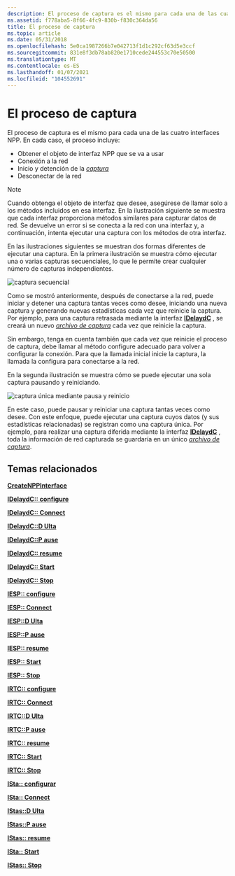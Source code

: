 ```yaml
---
description: El proceso de captura es el mismo para cada una de las cuatro interfaces NPP.
ms.assetid: f778aba5-8f66-4fc9-830b-f830c364da56
title: El proceso de captura
ms.topic: article
ms.date: 05/31/2018
ms.openlocfilehash: 5e0ca1987266b7e042713f1d1c292cf63d5e3ccf
ms.sourcegitcommit: 831e8f3db78ab820e1710cede244553c70e50500
ms.translationtype: MT
ms.contentlocale: es-ES
ms.lasthandoff: 01/07/2021
ms.locfileid: "104552691"
---
```

# <a name="the-capture-process"></a>El proceso de captura

El proceso de captura es el mismo para cada una de las cuatro interfaces NPP. En cada caso, el proceso incluye:

-   Obtener el objeto de interfaz NPP que se va a usar
-   Conexión a la red
-   Inicio y detención de la [ *captura*](c.md)
-   Desconectar de la red

> [!Note]  
> Cuando obtenga el objeto de interfaz que desee, asegúrese de llamar solo a los métodos incluidos en esa interfaz. En la ilustración siguiente se muestra que cada interfaz proporciona métodos similares para capturar datos de red. Se devuelve un error si se conecta a la red con una interfaz y, a continuación, intenta ejecutar una captura con los métodos de otra interfaz.

 

En las ilustraciones siguientes se muestran dos formas diferentes de ejecutar una captura. En la primera ilustración se muestra cómo ejecutar una o varias capturas secuenciales, lo que le permite crear cualquier número de capturas independientes.

![captura secuencial](images/capt1.png)

Como se mostró anteriormente, después de conectarse a la red, puede iniciar y detener una captura tantas veces como desee, iniciando una nueva captura y generando nuevas estadísticas cada vez que reinicie la captura. Por ejemplo, para una captura retrasada mediante la interfaz [**IDelaydC**](idelaydc.md) , se creará un nuevo [*archivo de captura*](c.md) cada vez que reinicie la captura.

Sin embargo, tenga en cuenta también que cada vez que reinicie el proceso de captura, debe llamar al método configure adecuado para volver a configurar la conexión. Para que la llamada inicial inicie la captura, la llamada la configura para conectarse a la red.

En la segunda ilustración se muestra cómo se puede ejecutar una sola captura pausando y reiniciando.

![captura única mediante pausa y reinicio](images/capt2.png)

En este caso, puede pausar y reiniciar una captura tantas veces como desee. Con este enfoque, puede ejecutar una captura cuyos datos (y sus estadísticas relacionadas) se registran como una captura única. Por ejemplo, para realizar una captura diferida mediante la interfaz [**IDelaydC**](idelaydc.md) , toda la información de red capturada se guardaría en un único [*archivo de captura*](c.md).

## <a name="related-topics"></a>Temas relacionados

<dl> <dt>

[**CreateNPPInterface**](createnppinterface.md)
</dt> <dt>

[**IDelaydC:: configure**](idelaydc-configure.md)
</dt> <dt>

[**IDelaydC:: Connect**](idelaydc-connect.md)
</dt> <dt>

[**IDelaydC::D Ulta**](idelaydc-disconnect.md)
</dt> <dt>

[**IDelaydC::P ause**](idelaydc-pause.md)
</dt> <dt>

[**IDelaydC:: resume**](idelaydc-resume.md)
</dt> <dt>

[**IDelaydC:: Start**](idelaydc-start.md)
</dt> <dt>

[**IDelaydC:: Stop**](idelaydc-stop.md)
</dt> <dt>

[**IESP:: configure**](iesp-configure.md)
</dt> <dt>

[**IESP:: Connect**](iesp-connect.md)
</dt> <dt>

[**IESP::D Ulta**](iesp-disconnect.md)
</dt> <dt>

[**IESP::P ause**](iesp-pause.md)
</dt> <dt>

[**IESP:: resume**](iesp-resume.md)
</dt> <dt>

[**IESP:: Start**](iesp-start.md)
</dt> <dt>

[**IESP:: Stop**](iesp-stop.md)
</dt> <dt>

[**IRTC:: configure**](irtc-configure.md)
</dt> <dt>

[**IRTC:: Connect**](irtc-connect.md)
</dt> <dt>

[**IRTC::D Ulta**](irtc-disconnect.md)
</dt> <dt>

[**IRTC::P ause**](irtc-pause.md)
</dt> <dt>

[**IRTC:: resume**](irtc-resume.md)
</dt> <dt>

[**IRTC:: Start**](irtc-start.md)
</dt> <dt>

[**IRTC:: Stop**](irtc-stop.md)
</dt> <dt>

[**ISta:: configurar**](istats-configure.md)
</dt> <dt>

[**ISta:: Connect**](istats-connect.md)
</dt> <dt>

[**IStas::D Ulta**](istats-disconnect.md)
</dt> <dt>

[**IStas::P ause**](istats-pause.md)
</dt> <dt>

[**IStas:: resume**](istats-resume.md)
</dt> <dt>

[**ISta:: Start**](istats-start.md)
</dt> <dt>

[**IStas:: Stop**](istats-stop.md)
</dt> </dl>

 

 



